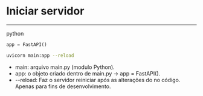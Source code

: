 # Iniciar servidor

---

python

```python
app = FastAPI()
```

```bash
uvicorn main:app --reload
```

- main: arquivo main.py (modulo Python).
- app: o objeto criado dentro de main.py -> app = FastAPI().
- --reload: Faz o servidor reiniciar após as alterações do no código. Apenas para fins de desenvolvimento.
